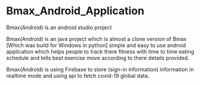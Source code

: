 # Bmax_Android_Application
Bmax(Android) is an android studio project 

Bmax(Android) is an java project which is almost a clone version of Bmax [Which was build for Windows in python] simple and easy to use android application which helps people to track there fitness with time to time eating schedule and tells best exercise move according to there details provided.

Bmax(Android) is using Firebase to store (sign-in information) information in realtime mode and using api to fetch covid-19 global data.
